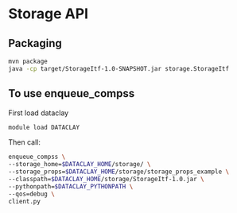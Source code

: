 # Storage API


## Packaging

```bash
mvn package
java -cp target/StorageItf-1.0-SNAPSHOT.jar storage.StorageItf 
```


## To use enqueue_compss

First load dataclay

```bash
module load DATACLAY
```

Then call:

```bash
enqueue_compss \
--storage_home=$DATACLAY_HOME/storage/ \
--storage_props=$DATACLAY_HOME/storage/storage_props_example \
--classpath=$DATACLAY_HOME/storage/StorageItf-1.0.jar \
--pythonpath=$DATACLAY_PYTHONPATH \
--qos=debug \
client.py
```

<!-- --lang=python path/to/dataclay/script -->
